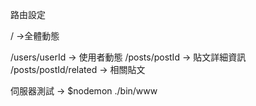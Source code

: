 



路由設定

/ ->全體動態

/users/userId -> 使用者動態
/posts/postId -> 貼文詳細資訊
/posts/postId/related  -> 相關貼文

伺服器測試 -> $nodemon ./bin/www


